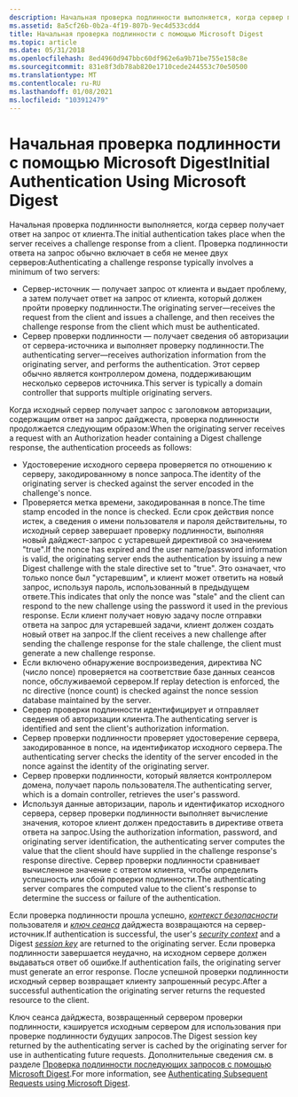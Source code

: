```yaml
---
description: Начальная проверка подлинности выполняется, когда сервер получает ответ на запрос от клиента.
ms.assetid: 8a5cf26b-0b2a-4f19-807b-9ec4d533cdd4
title: Начальная проверка подлинности с помощью Microsoft Digest
ms.topic: article
ms.date: 05/31/2018
ms.openlocfilehash: 8ed4960d947bbc60df962e6a9b71be755e158c8e
ms.sourcegitcommit: 831e8f3db78ab820e1710cede244553c70e50500
ms.translationtype: MT
ms.contentlocale: ru-RU
ms.lasthandoff: 01/08/2021
ms.locfileid: "103912479"
---
```

# <a name="initial-authentication-using-microsoft-digest"></a><span data-ttu-id="859a3-103">Начальная проверка подлинности с помощью Microsoft Digest</span><span class="sxs-lookup"><span data-stu-id="859a3-103">Initial Authentication Using Microsoft Digest</span></span>

<span data-ttu-id="859a3-104">Начальная проверка подлинности выполняется, когда сервер получает ответ на запрос от клиента.</span><span class="sxs-lookup"><span data-stu-id="859a3-104">The initial authentication takes place when the server receives a challenge response from a client.</span></span> <span data-ttu-id="859a3-105">Проверка подлинности ответа на запрос обычно включает в себя не менее двух серверов:</span><span class="sxs-lookup"><span data-stu-id="859a3-105">Authenticating a challenge response typically involves a minimum of two servers:</span></span>

-   <span data-ttu-id="859a3-106">Сервер-источник — получает запрос от клиента и выдает проблему, а затем получает ответ на запрос от клиента, который должен пройти проверку подлинности.</span><span class="sxs-lookup"><span data-stu-id="859a3-106">The originating server—receives the request from the client and issues a challenge, and then receives the challenge response from the client which must be authenticated.</span></span>
-   <span data-ttu-id="859a3-107">Сервер проверки подлинности — получает сведения об авторизации от сервера-источника и выполняет проверку подлинности.</span><span class="sxs-lookup"><span data-stu-id="859a3-107">The authenticating server—receives authorization information from the originating server, and performs the authentication.</span></span> <span data-ttu-id="859a3-108">Этот сервер обычно является контроллером домена, поддерживающим несколько серверов источника.</span><span class="sxs-lookup"><span data-stu-id="859a3-108">This server is typically a domain controller that supports multiple originating servers.</span></span>

<span data-ttu-id="859a3-109">Когда исходный сервер получает запрос с заголовком авторизации, содержащим ответ на запрос дайджеста, проверка подлинности продолжается следующим образом:</span><span class="sxs-lookup"><span data-stu-id="859a3-109">When the originating server receives a request with an Authorization header containing a Digest challenge response, the authentication proceeds as follows:</span></span>

-   <span data-ttu-id="859a3-110">Удостоверение исходного сервера проверяется по отношению к серверу, закодированному в nonce запроса.</span><span class="sxs-lookup"><span data-stu-id="859a3-110">The identity of the originating server is checked against the server encoded in the challenge's nonce.</span></span>
-   <span data-ttu-id="859a3-111">Проверяется метка времени, закодированная в nonce.</span><span class="sxs-lookup"><span data-stu-id="859a3-111">The time stamp encoded in the nonce is checked.</span></span> <span data-ttu-id="859a3-112">Если срок действия nonce истек, а сведения о имени пользователя и пароля действительны, то исходный сервер завершает проверку подлинности, выполняя новый дайджест-запрос с устаревшей директивой со значением "true".</span><span class="sxs-lookup"><span data-stu-id="859a3-112">If the nonce has expired and the user name/password information is valid, the originating server ends the authentication by issuing a new Digest challenge with the stale directive set to "true".</span></span> <span data-ttu-id="859a3-113">Это означает, что только nonce был "устаревшим", и клиент может ответить на новый запрос, используя пароль, использованный в предыдущем ответе.</span><span class="sxs-lookup"><span data-stu-id="859a3-113">This indicates that only the nonce was "stale" and the client can respond to the new challenge using the password it used in the previous response.</span></span> <span data-ttu-id="859a3-114">Если клиент получает новую задачу после отправки ответа на запрос для устаревшей задачи, клиент должен создать новый ответ на запрос.</span><span class="sxs-lookup"><span data-stu-id="859a3-114">If the client receives a new challenge after sending the challenge response for the stale challenge, the client must generate a new challenge response.</span></span>
-   <span data-ttu-id="859a3-115">Если включено обнаружение воспроизведения, директива NC (число nonce) проверяется на соответствие базе данных сеансов nonce, обслуживаемой сервером.</span><span class="sxs-lookup"><span data-stu-id="859a3-115">If replay detection is enforced, the nc directive (nonce count) is checked against the nonce session database maintained by the server.</span></span>
-   <span data-ttu-id="859a3-116">Сервер проверки подлинности идентифицирует и отправляет сведения об авторизации клиента.</span><span class="sxs-lookup"><span data-stu-id="859a3-116">The authenticating server is identified and sent the client's authorization information.</span></span>
-   <span data-ttu-id="859a3-117">Сервер проверки подлинности проверяет удостоверение сервера, закодированное в nonce, на идентификатор исходного сервера.</span><span class="sxs-lookup"><span data-stu-id="859a3-117">The authenticating server checks the identity of the server encoded in the nonce against the identity of the originating server.</span></span>
-   <span data-ttu-id="859a3-118">Сервер проверки подлинности, который является контроллером домена, получает пароль пользователя.</span><span class="sxs-lookup"><span data-stu-id="859a3-118">The authenticating server, which is a domain controller, retrieves the user's password.</span></span>
-   <span data-ttu-id="859a3-119">Используя данные авторизации, пароль и идентификатор исходного сервера, сервер проверки подлинности выполняет вычисление значения, которое клиент должен предоставить в директиве ответа ответа на запрос.</span><span class="sxs-lookup"><span data-stu-id="859a3-119">Using the authorization information, password, and originating server identification, the authenticating server computes the value that the client should have supplied in the challenge response's response directive.</span></span> <span data-ttu-id="859a3-120">Сервер проверки подлинности сравнивает вычисленное значение с ответом клиента, чтобы определить успешность или сбой проверки подлинности.</span><span class="sxs-lookup"><span data-stu-id="859a3-120">The authenticating server compares the computed value to the client's response to determine the success or failure of the authentication.</span></span>

<span data-ttu-id="859a3-121">Если проверка подлинности прошла успешно, [*контекст безопасности*](../secgloss/s-gly.md) пользователя и [*ключ сеанса*](../secgloss/s-gly.md) дайджеста возвращаются на сервер-источник.</span><span class="sxs-lookup"><span data-stu-id="859a3-121">If authentication is successful, the user's [*security context*](../secgloss/s-gly.md) and a Digest [*session key*](../secgloss/s-gly.md) are returned to the originating server.</span></span> <span data-ttu-id="859a3-122">Если проверка подлинности завершается неудачно, на исходном сервере должен выдаваться ответ об ошибке.</span><span class="sxs-lookup"><span data-stu-id="859a3-122">If authentication fails, the originating server must generate an error response.</span></span> <span data-ttu-id="859a3-123">После успешной проверки подлинности исходный сервер возвращает клиенту запрошенный ресурс.</span><span class="sxs-lookup"><span data-stu-id="859a3-123">After a successful authentication the originating server returns the requested resource to the client.</span></span>

<span data-ttu-id="859a3-124">Ключ сеанса дайджеста, возвращенный сервером проверки подлинности, кэшируется исходным сервером для использования при проверке подлинности будущих запросов.</span><span class="sxs-lookup"><span data-stu-id="859a3-124">The Digest session key returned by the authenticating server is cached by the originating server for use in authenticating future requests.</span></span> <span data-ttu-id="859a3-125">Дополнительные сведения см. в разделе [Проверка подлинности последующих запросов с помощью Microsoft Digest](authenticating-subsequent-requests-using-microsoft-digest.md).</span><span class="sxs-lookup"><span data-stu-id="859a3-125">For more information, see [Authenticating Subsequent Requests using Microsoft Digest](authenticating-subsequent-requests-using-microsoft-digest.md).</span></span>

 

 
